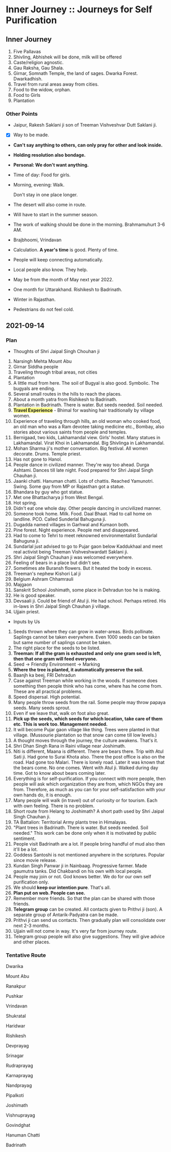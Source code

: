# Inner Journey :: Journeys for Self Purification

## Inner Journey

  1. Five Pallavas
  2. Shivling, Abhishek will be done, milk will be offered
  3. Caste/religion agnostic.
  4. Gau Raksha, Gau Shala.
  5. Girnar, Somnath Temple, the land of sages.  Dwarka Forest.  Dwarkadhish.
 6. Travel from rural areas away from cities.
 7. Food to the widow, orphan.
 8. Food to Girls
 9. Plantation

### Other Points

  - Jaipur, Rakesh Saklani ji son of Treeman Vishveshvar Dutt Saklani ji.

 - [x] Way to be made.

 - **Can't say anything to others, can only pray for other and look inside.**

 - **Holding resolution also bondage.**

 - **Personal: We don't want anything.**

 - Time of day: Food for girls.

 - Morning, evening: Walk. 

   Don't stay in one place longer.

 - The desert will also come in route.

 - Will have to start in the summer season.

 - The work of walking should be done in the morning. Brahmamuhurt 3-6 AM.

 - Brajbhoomi, Vrindavan

 - Calculation.  **A year's time** is good.  Plenty of time.

 - People will keep connecting automatically.

 - Local people also know.  They help.

 - May be from the month of May next year 2022.

-  One month for Uttarakhand.  Rishikesh to Badrinath.

- Winter in Rajasthan.

- Pedestrians do not feel cold.

## 2021-09-14

### Plan

  * Thoughts of Shri Jaipal Singh Chouhan ji

  1. Narsingh Mehta Mount Abu
   2. Girnar Siddha people
   3. Traveling through tribal areas, not cities
   4. Plantation
   5. A little mud from here.  The soil of Bugyal is also good. Symbolic. The bugyals are ending.
   6. Several small routes in the hills to reach the places.
   7. About a month yatra from Rishikesh to Badrinath.
   8. Plantation in Badrinath.  There is water. But seeds needed. Soil needed. 
   9. <span style='background-color:#ffff8b;'>**Travel Experience**</span> - Bhimal for washing hair traditionally by village women.
  10. Experience of traveling through hills, an old woman who cooked food, an old man who was a Ram devotee taking medicine etc., Bombay, also stories about various saints from people and temples.
  11. Bernigaad, two kids, Lakhamandal view. Girls' hostel. Many statues in Lakhamandal. Virat Khoi in Lakhamandal. Big Shivlinga in Lakhamandal. 
12. Mohan Sharma ji's mother conversation. Big festival. All women decorate. Drums. Temple priest. 
13. Has not gone to Hanol. 
14. People dance in civilized manner. They're way too ahead. Durga Ashtami. Dances till late night. Food prepared for Shri Jaipal Singh Chauhan ji. 
15. Jaanki chatti. Hanuman chatti. Lots of chattis. Reached Yamunotri. Swing. Some guy from MP or Rajasthan got a statue. 
16. Bhandara by guy who got statue. 
17. Met one Bhattacharya ji from West Bengal. 
18. Hot spring. 
19. Didn't eat one whole day. Other people dancing in uncivilized manner. 
20. Someone took home. Milk. Food. Daal Bhaat. Had to call home on landline. PCO. Called Sunderlal Bahuguna ji. 
21. Dugadda named villages in Garhwal and Kumaon both. 
22. Pine forest. Night experience. People met and disappeared. 
23. Had to come to Tehri to meet reknowned environmentalist Sundarlal Bahuguna ji. 
24. Sundarlal just advised to go to Pujar gaon below Kaddukhaal and meet real activist being Treeman Vishveshwardatt Saklani ji. 
25. Shri Jaipal Singh Chauhan ji was welcomed everywhere. 
26. Feeling of bears in a place but didn't see. 
27. Sometimes ate Buransh flowers. But it heated the body in excess. 
28. Treeman's nephew Kishori Lal ji
29. Belgium Ashram Chhamrauli
30. Majgaon
31. Sanskrit School Joshimath, some place in Dehradun too he is making.
32. He is good speaker. 
33. Devsaali ji. Could be friend of Atul ji. He had school. Perhaps retired. His in-laws in Shri Jaipal Singh Chauhan ji village. 
34. Ujjain priest. 

* Inputs by Us

 1. Seeds thrown where they can grow in water-areas. Birds pollinate. Saplings cannot be taken everywhere. Even 1000 seeds can be taken but same number of saplings cannot be taken. 
   2. The right place for the seeds to be listed.
   3. **Treeman: If all the gram is exhausted and only one gram seed is left, then that one gram will feed everyone.**
   4. Seed -> Friendly Environment -> Marking
 5. **Where the tree is planted, it automatically preserve the soil.**
  6. Baanjh ka beej, FRI Dehradun
  7. Case against Treeman while working in the woods.  If someone does something then people think who has come, where has he come from. These are all practical problems.
 8. Speed dispersal. High potential. 
 9. Many people throw seeds from the rail. Some people may throw papaya seeds. Many seeds sprout. 
 10. Even if we leave that, walk on foot also great. 
 11. **Pick up the seeds, which seeds for which location, take care of them etc. This is work too. Management needed.**
 12. It will become Pujar gaon village like thing. Trees were planted in that village. (Mussourie plantation so that snow can come till low levels.)
 13. A thought moves through the journey, the culture awakens. That's it.
 14. Shri Dhan Singh Rana in Raini village near Joshimath.
 15. Niti is different, Maana is different. There are bears there. Trip with Atul Sati ji.  Had gone to Surai Khota also. There the post office is also on the road. Had gone too Malari. There is lonely road.  Later it was known that the bears come. No one comes. Went with Atul ji. Walked during day time. Got to know about bears coming later. 
 16. Everything is for self-purification.  If you connect with more people, then people will ask which organization they are from, which NGOs they are from.  Therefore, as much as you can for your self-satisfaction with your own hands do, it is enough.
 17. Many people will walk (in travel) out of curiosity or for tourism.  Each with own feeling. There is no problem.
  18. Short route from Helang to Joshimath?  A short path used by Shri Jaipal Singh Chauhan ji.
  19. TA Battalion: Territorial Army plants tree in Himalayas.
  20. "Plant trees in Badrinath. There is water. But seeds needed. Soil needed."  This work can be done only when it is motivated by public sentiment.
  21. People visit Badrinath are a lot. If people bring handful of mud also then it'll be a lot. 
  22. Goddess Santoshi is not mentioned anywhere in the scriptures.  Popular since movie release. 
  23. Kundan Singh Panwar ji in Nainbaag. Progressive farmer. Made gaumutra tanks. Did Chakbandi on his own with local people.
  24. People may join or not. God knows better. We do for our own self purification only. 
  25. We should **keep our intention pure**.  That's all.
  26. **Plan put on web. People can see.**
  27. Remember more friends.  So that the plan can be shared with those friends.
  28. **Telegram group** can be created.  All contacts given to Prithvi ji (son). A separate group of Antarik-Padyatra can be made.
  29. Prithvi ji can send us contacts. Then gradually plan will consolidate over next 2-3 months. 
  30. Ujjain will not come in way. It's very far from journey route. 
  31. Telegram group people will also give suggestions. They will give advice and other places. 

### Tentative Route

  Dwarika

  Mount Abu

  Ranakpur

  Pushkar

  Vrindavan

  Shukratal

  Haridwar

  Rishikesh

  Devprayag

  Srinagar

  Rudraprayag

  Karnaprayag

  Nandprayag

  Pipalkoti

  Joshimath

  Vishnuprayag

  Govindghat

  Hanuman Chatti

  Badrinath
